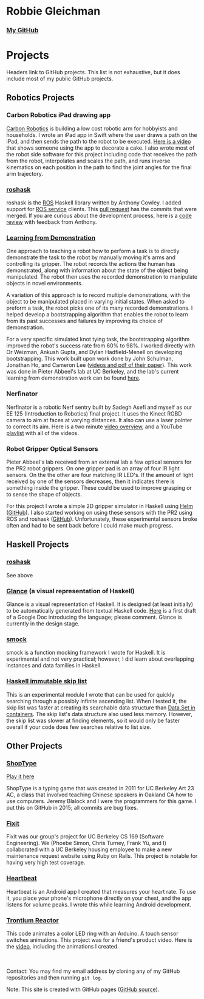 # Robbie Gleichman #
### [My GitHub](https://github.com/rgleichman) ###

# Projects #
Headers link to GitHub projects. This list is not exhaustive, but it does include most of my public GitHub projects.

## Robotics Projects ##

### Carbon Robotics iPad drawing app ###
[Carbon Robotics](http://www.carbon.ai) is building a low cost robotic arm for hobbyists and households. I wrote an iPad app in Swift where the user draws a path on the iPad, and then sends the path to the robot to be executed. [Here is a video](https://www.youtube.com/watch?v=Emq8VNhJx2s) that shows someone using the app to decorate a cake. I also wrote most of the robot side software for this project including code that receives the path from the robot, interpolates and scales the path, and runs inverse kinematics on each position in the path to find the joint angles for the final arm trajectory.

### [roshask](https://github.com/acowley/roshask) ###
roshask is the [ROS](http://www.ros.org) Haskell library written by Anthony Cowley. I added support for [ROS service](http://wiki.ros.org/Services) clients. This [pull request](https://github.com/acowley/roshask/pull/24) has the commits that were merged. If you are curious about the development process, here is a [code review](https://github.com/acowley/roshask/pull/22) with feedback from Anthony.

### [Learning from Demonstration](https://github.com/rgleichman/rapprentice) ###
One approach to teaching a robot how to perform a task is to directly demonstrate the task to the robot by manually moving it's arms and controlling its gripper. The robot records the actions the human has demonstrated, along with information about the state of the object being manipulated. The robot then uses the recorded demonstration to manipulate objects in novel environments.

A variation of this approach is to record multiple demonstrations, with the object to be manipulated placed in varying initial states. When asked to preform a task, the robot picks one of its many recorded demonstrations. I helped develop a bootstrapping algorithm that enables the robot to learn from its past successes and failures by improving its choice of demonstration.

For a very specific simulated knot tying task, the bootstrapping algorithm improved the robot's success rate from 60% to 98%. I worked directly with Or Weizman, Ankush Gupta, and Dylan Hadfield-Menell on developing bootstrapping. This work built upon work done by John Schulman, Jonathan Ho, and Cameron Lee ([videos and pdf of their paper](http://rll.berkeley.edu/isrr2013lfd/)). This work was done in Pieter Abbeel's lab at UC Berkeley, and the lab's current learning from demonstration work can be found [here](http://lfd.readthedocs.org/en/latest/).

### Nerfinator ###
Nerfinator is a robotic Nerf sentry built by Sadegh Asefi and myself as our EE 125 (Introduction to Robotics) final project. It uses the Kinect RGBD camera to aim at faces at varying distances. It also can use a laser pointer to correct its aim. Here is a two minute [video overview](https://www.youtube.com/watch?v=oau05MdCPMc), and a YouTube [playlist](https://www.youtube.com/watch?v=3zx1phhTI8c&list=PLj1b-zmkThBO8FdYdLjTq-sJV3GInXYMh) with all of the videos.

### Robot Gripper Optical Sensors ###
Pieter Abbeel's lab received from an external lab a few optical sensors for the PR2 robot grippers. On one gripper pad is an array of four IR light sensors. On the the other are four matching IR LED's. If the amount of light received by one of the sensors decreases, then it indicates there is something inside the gripper. These could be used to improve grasping or to sense the shape of objects.

For this project I wrote a simple 2D gripper simulator in Haskell using [Helm](http://helm-engine.org/) ([GitHub](https://github.com/rgleichman/sense)).
I also started working on using these sensors with the PR2 using ROS and roshask ([GitHub](https://github.com/rgleichman/uwsensor_demos)). Unfortunately, these experimental sensors broke often and had to be sent back before I could make much progress.

## Haskell Projects ##

### [roshask](https://github.com/acowley/roshask) ###
See above

### [Glance](https://github.com/rgleichman/glance) (a visual representation of Haskell) ###
Glance is a visual representation of Haskell. It is designed (at least initially) to be automatically generated from textual Haskell code. [Here](https://docs.google.com/document/d/1iLP4izhdJU2qlU2nasb7dfQAm7hytcl5IYcgi7dXHSk/edit?usp=sharing) is a first draft of a Google Doc introducing the language; please comment. Glance is currently in the design stage.

### [smock](https://github.com/rgleichman/smock) ###
smock is a function mocking framework I wrote for Haskell. It is experimental and not very practical; however, I did learn about overlapping instances and data families in Haskell.

### [Haskell immutable skip list](https://github.com/rgleichman/skip) ###
This is an experimental module I wrote that can be used for quickly searching through a possibly infinite ascending list. When I tested it, the skip list was faster at creating its searchable data structure than [Data.Set in containers](http://hackage.haskell.org/package/containers-0.5.6.3/docs/Data-Set.html). The skip list's data structure also used less memory. However, the skip list was slower at finding elements, so it would only be faster overall if your code does few searches relative to list size.

## Other Projects ##
### [ShopType](https://github.com/rgleichman/shoptype) ###
[Play it here](http://rgleichman.github.io/shoptype)

ShopType is a typing game that was created in 2011 for UC Berkeley Art 23 AC, a class that involved teaching Chinese speakers in Oakland CA how to use computers. Jeremy Blalock and I were the programmers for this game. I put this on GitHub in 2015; all commits are bug fixes.

### [Fixit](https://github.com/phoebesimon/fixit) ###
Fixit was our group's project for UC Berkeley CS 169 (Software Engineering). We (Phoebe Simon, Chris Turney, Frank Yü,  and I) collaborated with a UC Berkeley housing employee to make a new maintenance request website using Ruby on Rails. This project is notable for having very high test coverage.

### [Heartbeat](https://github.com/rgleichman/heartBeat) ###
Heartbeat is an Android app I created that measures your heart rate. To use it, you place your phone's microphone directly on your chest, and the app listens for volume peaks. I wrote this while learning Android development.

### [Trontium Reactor](https://github.com/rgleichman/reactor) ###
This code animates a color LED ring with an Arduino. A touch sensor switches animations. This project was for a friend's product video. Here is the [video](https://vimeo.com/88085657), including the animations I created.

<br></br>
Contact: You may find my email address by cloning any of my GitHub repositories and then running `git log`.

Note: This site is created with GitHub pages ([GitHub source](https://github.com/rgleichman/rgleichman.github.io)).
